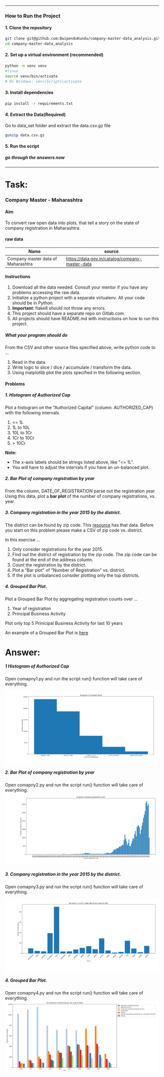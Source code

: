 
---

### How to Run the Project

#### 1. Clone the repository

```bash
git clone git@github.com:DwipenduKundu/company-master-data_analysis.git
cd company-master-data_analysis
```

#### 2. Set up a virtual environment (recommended)

```bash
python -m venv venv
#linux
source venv/bin/activate     
# On Windows: venv\Scripts\activate
```

#### 3. Install dependencies

```bash
pip install -r requirements.txt
```

#### 4. Extract the Data(Required)


Go to data_set folder and extract the data.csv.gz file

```bash
gunzip data.csv.gz
```

#### 5. Run the script

##### go through the answers now

---







# Task:
###  Company Master - Maharashtra

#### Aim
To convert raw open data into plots, that tell a story on the state of company registration in Maharashtra.

#### raw data

| Name                               | source                                          |
|------------------------------------|-------------------------------------------------|
| Company master data of Maharashtra | https://data.gov.in/catalog/company-master-data |


#### Instructions

1. Download all the data needed. Consult your mentor if you have any problems accessing the raw data.
1. Initialize a python project with a separate virtualenv. All your code should be in Python.
1. **Important**: flake8 should not throw any errors.
2. This project should have a separate repo on Gitlab.com.
3. All projects should have README.md with instructions on how to run this project.

##### What your program should do

From the CSV and other source files specified above, write python code to ...
1. Read in the data.
2. Write logic to slice / dice / accumulate / transform the data.
3. Using matplotlib plot the plots specified in the following section.

#### Problems

##### 1. Histogram of Authorized Cap

Plot a histogram on the "Authorized Capital" (column: AUTHORIZED_CAP) with the following intervals

  1. <= 1L
  2. 1L to 10L
  3. 10L to 1Cr
  4. 1Cr to 10Cr
  5. \> 10Cr

**Note:**
* The x-axis labels should be strings listed above, like "<= 1L".
* You will have to adjust the intervals if you have an un-balanced plot.

##### 2. Bar Plot of company registration by year

From the column, DATE_OF_REGISTRATION parse out the registration year. Using this data, plot a **bar plot** of the number of company registrations, vs. year.

##### 3. Company registration in the year 2015 by the district.

The district can be found by zip code. This [resource](https://www.goldenchennai.com/pin-code/maharashtra-postal-code/) has that data. Before you start on this problem please make a CSV of zip code vs. district.

In this exercise ...

  1. Only consider registrations for the year 2015.
  2. Find out the district of registration by the zip code. The zip code can be found at the end of the address column.
  3. Count the registration by the district.
  3. Plot a "Bar plot" of "Number of Registration" vs. district.
  4. If the plot is unbalanced consider plotting only the top districts.

##### 4. Grouped Bar Plot.

Plot a Grouped Bar Plot by aggregating registration counts over ...
  1. Year of registration
  2. Principal Business Activity

Plot only top 5 Prinicipal Business Activity for last 10 years

An example of a Grouped Bar Plot is [here](https://matplotlib.org/3.1.1/gallery/lines_bars_and_markers/barchart.html)



# Answer:
##### 1 Histogram of Authorized Cap


Open comapny1.py and run the script run() function will take care of everything.

![](./output/Figure_1.png)



##### 2. Bar Plot of company registration by year

Open comapny2.py and run the script run() function will take care of everything.
![](./output/Figure_2.png)


##### 3. Company registration in the year 2015 by the district.

Open comapny3.py and run the script run() function will take care of everything.

![](./output/Figure_3.png)

##### 4. Grouped Bar Plot.

Open comapny4.py and run the script run() function will take care of everything.
![](./output/Figure_4.png)